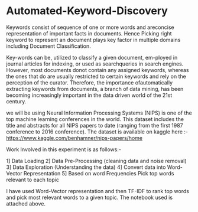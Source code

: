 # Automated-Keyword-Discovery
Keywords consist of sequence of one or more words and areconcise representation of important facts in documents. Hence Picking right keyword to represent an document plays key factor in multiple domains including Document Classification.

Key-words can be, utilized to classify a given document, em-ployed in journal articles for indexing, or used as searchqueries in search engines. However, most documents donot contain any assigned keywords, whereas the ones that do are usually restricted to certain keywords and rely on the perception of the curator. Therefore, the importance ofautomatically extracting keywords from documents, a branch of data mining, has been becoming increasingly important in the data driven world of the 21st century.

we will be using Neural Information Processing Systems (NIPS) is one of the top machine learning conferences in the world. This dataset includes the title and abstracts for all NIPS papers to date (ranging from the first 1987 conference to 2016 conference). The dataset is available on kaggle here :- https://www.kaggle.com/benhamner/nips-papers/home

Work Involved in this experiment is as follows:-

1] Data Loading
2] Data Pre-Processing (cleaning data and noise removal)
3] Data Exploration (Understanding the data)
4] Convert data into Word-Vector Representation
5] Based on word Frequencies Pick top words relevant to each topic


I have used Word-Vector representation and then TF-IDF to rank top words and pick most relevant words to a given topic.
The notebook used is attached above.

